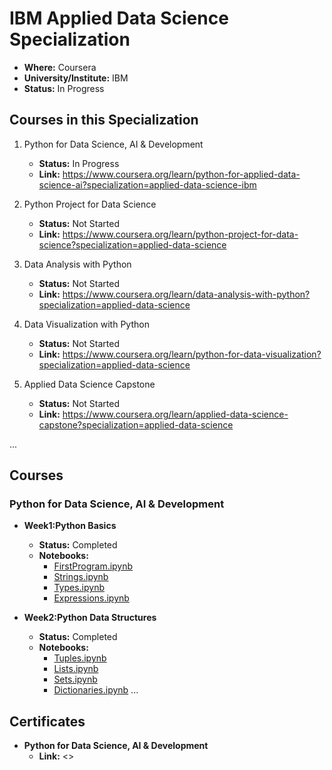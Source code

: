 # IBM Applied Data Science Specialization

- **Where:** Coursera
- **University/Institute:** IBM
- **Status:** In Progress

## Courses in this Specialization

1. Python for Data Science, AI & Development
   - **Status:** In Progress
   - **Link:** <https://www.coursera.org/learn/python-for-applied-data-science-ai?specialization=applied-data-science-ibm>

2. Python Project for Data Science
   - **Status:** Not Started
   - **Link:** <https://www.coursera.org/learn/python-project-for-data-science?specialization=applied-data-science>
  
3. Data Analysis with Python
   - **Status:** Not Started
   - **Link:** <https://www.coursera.org/learn/data-analysis-with-python?specialization=applied-data-science>

4. Data Visualization with Python
   - **Status:** Not Started
   - **Link:** <https://www.coursera.org/learn/python-for-data-visualization?specialization=applied-data-science>

5. Applied Data Science Capstone
   - **Status:** Not Started
   - **Link:** <https://www.coursera.org/learn/applied-data-science-capstone?specialization=applied-data-science>

...

## Courses

### Python for Data Science, AI & Development

- **Week1:Python Basics**
  - **Status:** Completed
  - **Notebooks:** 
    - [FirstProgram.ipynb](https://github.com/edaaydinea/IBMAppliedDataScience/blob/main/L1/Week1/FirstProgram.ipynb)
    - [Strings.ipynb](https://github.com/edaaydinea/IBMAppliedDataScience/blob/main/L1/Week1/Strings.ipynb)
    - [Types.ipynb](https://github.com/edaaydinea/IBMAppliedDataScience/blob/main/L1/Week1/Types.ipynb)
    - [Expressions.ipynb](https://github.com/edaaydinea/IBMAppliedDataScience/blob/main/L1/Week1/Expressions.ipynb)

- **Week2:Python Data Structures**
  - **Status:** Completed
  - **Notebooks:** 
    - [Tuples.ipynb](https://github.com/edaaydinea/IBMAppliedDataScience/blob/main/L1/Week2/PY0101EN-2-1-Tuples.ipynb)
    - [Lists.ipynb](https://github.com/edaaydinea/IBMAppliedDataScience/blob/main/L1/Week2/PY0101EN-2-2-Lists.ipynb)
    - [Sets.ipynb](https://github.com/edaaydinea/IBMAppliedDataScience/blob/main/L1/Week2/PY0101EN-2-3-Sets.ipynb)
    - [Dictionaries.ipynb](https://github.com/edaaydinea/IBMAppliedDataScience/blob/main/L1/Week2/PY0101EN-2-4-Dictionaries.ipynb)
...

## Certificates

- **Python for Data Science, AI & Development**
  - **Link:** <>
